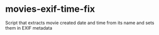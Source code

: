 # movies-exif-time-fix
Script that extracts movie created date and time from its name and sets them in EXIF metadata
